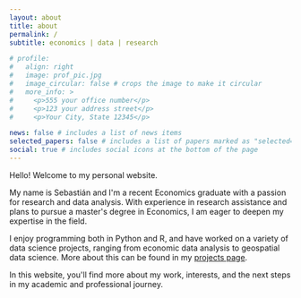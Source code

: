 ```yaml
---
layout: about
title: about
permalink: /
subtitle: economics | data | research

# profile:
#   align: right
#   image: prof_pic.jpg
#   image_circular: false # crops the image to make it circular
#   more_info: >
#     <p>555 your office number</p>
#     <p>123 your address street</p>
#     <p>Your City, State 12345</p>

news: false # includes a list of news items
selected_papers: false # includes a list of papers marked as "selected={true}"
social: true # includes social icons at the bottom of the page
---
```


Hello! Welcome to my personal website.

My name is Sebastián and I'm a recent Economics graduate with a passion for research and data analysis. With experience in research assistance and plans to pursue a master's degree in Economics, I am eager to deepen my expertise in the field.

I enjoy programming both in Python and R, and have worked on a variety of data science projects, ranging from economic data analysis to geospatial data science. More about this can be found in my [projects page](https://manzisebastian.github.io/projects/).

<!-- I recently started a new [blog](https://manzisebastian.github.io/blog/) section in which I non-periodically write about topics that I consider interesting: from urban economics all the way to the externalities of having a dog. -->

In this website, you'll find more about my work, interests, and the next steps in my academic and professional journey.

<!-- Write your biography here. Tell the world about yourself. Link to your favorite [subreddit](http://reddit.com). You can put a picture in, too. The code is already in, just name your picture `prof_pic.jpg` and put it in the `img/` folder.

Put your address / P.O. box / other info right below your picture. You can also disable any of these elements by editing `profile` property of the YAML header of your `_pages/about.md`. Edit `_bibliography/papers.bib` and Jekyll will render your [publications page](/al-folio/publications/) automatically.

Link to your social media connections, too. This theme is set up to use [Font Awesome icons](https://fontawesome.com/) and [Academicons](https://jpswalsh.github.io/academicons/), like the ones below. Add your Facebook, Twitter, LinkedIn, Google Scholar, or just disable all of them. -->
